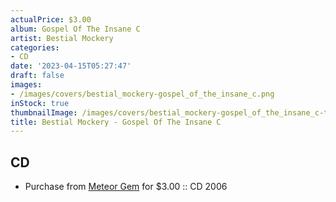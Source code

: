 ```yaml
---
actualPrice: $3.00
album: Gospel Of The Insane C
artist: Bestial Mockery
categories:
- CD
date: '2023-04-15T05:27:47'
draft: false
images:
- /images/covers/bestial_mockery-gospel_of_the_insane_c.png
inStock: true
thumbnailImage: /images/covers/bestial_mockery-gospel_of_the_insane_c-thumb.png
title: Bestial Mockery - Gospel Of The Insane C
---
```


## CD
* Purchase from [Meteor Gem](https://meteor-gem.com/products/used-bestial-mockery-gospel-of-the-insane-cd) for $3.00 :: CD 2006
